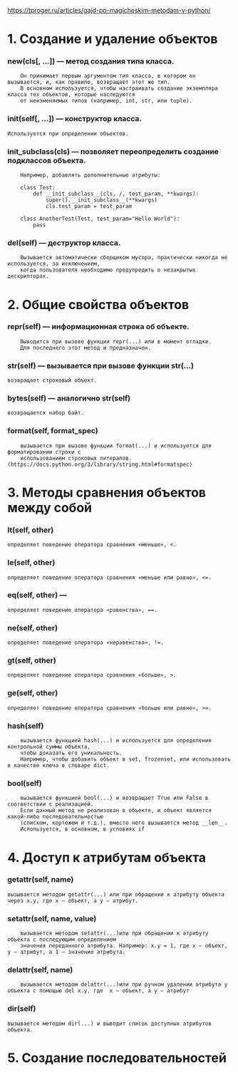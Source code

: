 https://tproger.ru/articles/gajd-po-magicheskim-metodam-v-python/

# 1. Создание и удаление объектов

### __new__(cls[, ...]) — метод создания типа класса.
```
    Он принимает первым аргументом тип класса, в котором он вызывается, и, как правило, возвращает этот же тип. 
    В основном используется, чтобы настраивать создание экземпляра класса тех объектов, которые наследуются 
    от неизменяемых типов (например, int, str, или tuple).
```

### __init__(self[, ...]) — конструктор класса. 
```Используется при определении объектов.```

### __init_subclass__(cls) — позволяет переопределить создание подклассов объекта.
```
    Например, добавлять дополнительные атрибуты:
    
    class Test:
        def __init_subclass__(cls, /, test_param, **kwargs):
            super().__init_subclass__(**kwargs)
            cls.test_param = test_param
    
    class AnotherTest(Test, test_param="Hello World"):
        pass
```

### __del__(self) — деструктор класса. 
```
    Вызывается автоматически сборщиком мусора, практически никогда не используется, за исключением, 
    когда пользователя необходимо предупредить о незакрытых дескрипторах.
```

# 2. Общие свойства объектов

###  __repr__(self) — информационная строка об объекте.
```
    Выводится при вызове функции repr(...) или в момент отладки. 
    Для последнего этот метод и предназначен. 
```

### __str__(self) — вызывается при вызове функции str(...)
```возвращает строковый объект.```

### __bytes__(self) — аналогично __str__(self)
```возвращается набор байт.```

### __format__(self, format_spec)
```
    вызывается при вызове функции format(...) и используется для форматировании строки с 
    использованием строковых литералов.(https://docs.python.org/3/library/string.html#formatspec)
```

# 3. Методы сравнения объектов между собой

### __lt__(self, other)
```определяет поведение оператора сравнения «меньше», <.```

### __le__(self, other)
```определяет поведение оператора сравнения «меньше или равно», <=.```

### __eq__(self, other) — 
```определяет поведение оператора «равенства», ==.```

### __ne__(self, other)
```определяет поведение оператора «неравенства», !=.```

### __gt__(self, other)
```определяет поведение оператора сравнения «больше», >.```

### __ge__(self, other)
```определяет поведение оператора сравнения «больше или равно», >=.```

### __hash__(self)  
```
    вызывается функцией hash(...) и используется для определения контрольной суммы объекта, 
    чтобы доказать его уникальность.
    Например, чтобы добавить объект в set, frozenset, или использовать в качестве ключа в словаре dict.
```

### __bool__(self)
```
    вызывается функцией bool(...) и возвращает True или False в соответствии с реализацией. 
    Если данный метод не реализован в объекте, и объект является какой-либо последовательностью 
    (списком, кортежем и т.д.), вместо него вызывается метод __len__. 
    Используется, в основном, в условиях if    
```

# 4. Доступ к атрибутам объекта

### __getattr__(self, name) 
```вызывается методом getattr(...) или при обращении к атрибуту объекта через x.y, где x — объект, а y — атрибут.```

### __setattr__(self, name, value)
```
    вызывается методом setattr(...)или при обращении к атрибуту объекта с последующим определением 
    значения переданного атрибута. Например: x.y = 1, где x — объект, y — атрибут, а 1 — значение атрибута.
```

### __delattr__(self, name)
```
    вызывается методом delattr(...)или при ручном удалении атрибута у объекта с помощью del x.y, где  x — объект, а y — атрибут
```

### __dir__(self)
```вызывается методом dir(...) и выводит список доступных атрибутов объекта.```

# 5. Создание последовательностей






### 
```

```

### 
```

```

### 
```

```